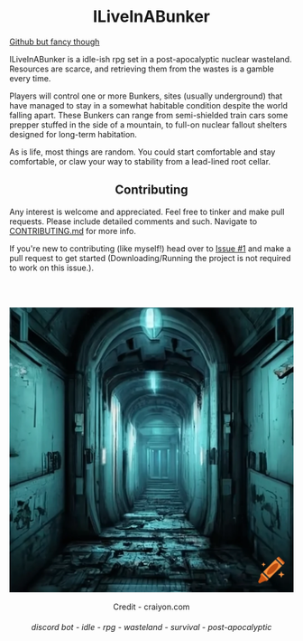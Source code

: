 # <center>ILiveInABunker</center>

[Github but fancy though](https://scriptgenie.github.io/ILiveInABunker/)

ILiveInABunker is a idle-ish rpg set in a post-apocalyptic nuclear wasteland. Resources are scarce, and retrieving them from the wastes is a gamble every time.

Players will control one or more Bunkers, sites (usually underground) that have managed to stay in a somewhat habitable condition despite the world falling apart. These Bunkers can range from semi-shielded train cars some prepper stuffed in the side of a mountain, to full-on nuclear fallout shelters designed for long-term habitation.

As is life, most things are random. You could start comfortable and stay comfortable, or claw your way to stability from a lead-lined root cellar.


## <center>Contributing</center>
Any interest is welcome and appreciated. Feel free to tinker and make pull requests. Please include detailed comments and such. Navigate to [CONTRIBUTING.md](https://github.com/scriptGenie/ILiveInABunker/blob/main/CONTRIBUTING.md) for more info.


If you're new to contributing (like myself!) head over to [Issue #1](https://github.com/scriptGenie/ILiveInABunker/issues/1) and make a pull request to get started (Downloading/Running the project is not required to work on this issue.).

<br>
<br>

![An illuminated passageway in disrepair](Resources/Images/Misc/ship_way.png)
<center>Credit - craiyon.com</center>

###### <center>discord bot - idle - rpg - wasteland - survival - post-apocalyptic</center>